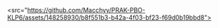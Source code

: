 <src="https://github.com/Macchyy/PRAK-PBO-KLP6/assets/148258930/b8f551b3-b42a-4f03-bf23-f69d0b19bbd8">
